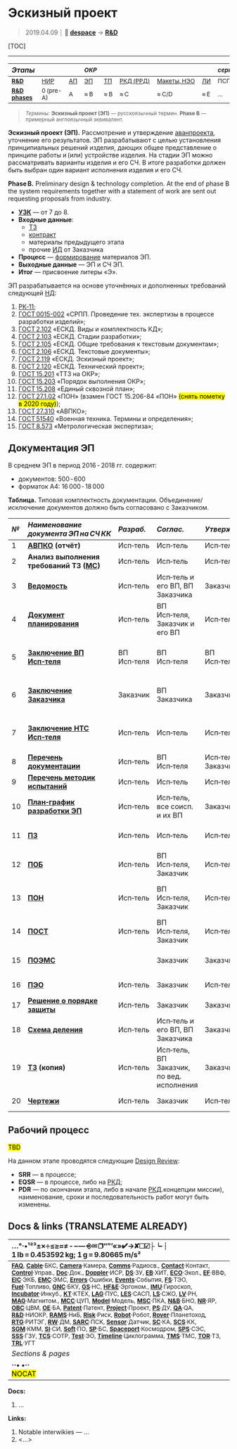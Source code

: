 # Эскизный проект
> 2019.04.09 ┊ **🚀 [despace](index.md)** → **[R&D](rnd.md)**

[TOC]

---

|*Этапы*||| <small>*ОКР*</small> ||||| <small>*серийное пр‑во:*</small> ||
|:--|:--|:--|:--|:--|:--|:--|:--|:--|:--|
|<small>**[R&D](rnd.md)**</small> | <small>[НИР](rnd_0.md)</small> | <small>[АП](rnd_ap.md)</small> | <small>[ЭП](rnd_ep.md)</small> | <small>[ТП](rnd_tp.md)</small> | <small>[РКД (РРД)](rnd_rkd.md)</small> | <small>[Макеты, НЭО](rnd_neo.md)</small> | <small>[ЛИ](rnd_e.md)</small> | <small>ПСП → СП → ПЭ</small> | <small>Вывод</small> |
|<small>**[R&D phases](rnd.md)**</small> | <small>0 (pre-A)</small> | <small>A</small> | <small>≈ B</small> | <small>≈ B</small> | <small>≈ C</small> | <small>≈ C/D</small> | <small>≈ E</small> | <small>…</small> | <small>F</small> | 

> <small>*Термины:* **Эскизный проект (ЭП)** — русскоязычный термин. **Phase B** — примерный англоязычный эквивалент.</small>

**Эскизный проект (ЭП).** Рассмотрение и утверждение [аванпроекта](rnd_ap.md), уточнение его результатов. ЭП разрабатывают с целью установления принципиальных решений изделия, дающих общее представление о принципе работы и (или) устройстве изделия. На стадии ЭП можно рассматривать варианты изделия и его СЧ. В итоге разработки должен быть выбран один вариант исполнения изделия и его СЧ.

**Phase B.** Preliminary design & technology completion. At the end of phase B the system requirements together with a statement of work are sent out requesting proposals from industry.

   - **[УЗК](cml.md)** — от 7 до 8.
   - **Входные данные**:
      - [ТЗ](tor.md)
      - [контракт](contract.md)
      - материалы предыдущего этапа
      - прочие [ИД](init_data.md) от Заказчика
   - **Процесс** — [формирование](dont_panic.md#Словоблудие) материалов ЭП.
   - **Выходные данные** — ЭП и СЧ ЭП.
   - **Итог** — присвоение литеры «Э».

ЭП разрабатывается на основе уточнённых и дополненных требований следующей [НД](doc.md):

   1. [РК‑11](const_rk11.md);
   1. [ГОСТ 0015-002](гост_00152.md) «СРПП. Проведение тех. экспертизы в процессе разработки изделий»;
   1. [ГОСТ 2.102](гост_2_102.md) «ЕСКД. Виды и комплектность КД»;
   1. [ГОСТ 2.103](гост_2_103.md) «ЕСКД. Стадии разработки»;
   1. [ГОСТ 2.105](гост_2_105.md) «ЕСКД. Общие требования к текстовым документам»;
   1. [ГОСТ 2.106](гост_2_106.md) «ЕСКД. Текстовые документы»;
   1. [ГОСТ 2.119](гост_2_119.md) «ЕСКД. Эскизный проект»;
   1. [ГОСТ 2.120](гост_2_120.md) «ЕСКД. Технический проект»;
   1. [ГОСТ 15.201](гост_15_201.md) «ТТЗ на ОКР»;
   1. [ГОСТ 15.203](гост_15_203.md) «Порядок выполнения ОКР»;
   1. [ГОСТ 15.208](гост_15_208.md) «Единый сквозной план»;
   1. [ГОСТ 27.1.02](гост_27_1_02.md) «ПОН» (взамен ГОСТ 15.206-84 «ПОН» <mark>(снять пометку в 2020 году)</mark>);
   1. [ГОСТ 27.310](гост_27_310.md) «АВПКО»;
   1. [ГОСТ 51540](гост_51540.md) «Военная техника. Термины и определения»;
   1. [ГОСТ 8.573](гост_8_573.md) «Метрологическая экспертиза»;



<p style="page-break-after:always"> </p>

## Документация ЭП
В среднем ЭП в период 2016 - 2018 гг. содержит:

   - документов: 500 ‑ 600
   - форматок A4: 16 000 ‑ 18 000

**Таблица.** Типовая комплектность документации. Объединение/исключение документов должно быть согласовано с Заказчиком.

<small>

|*№*|*Наименование документа ЭП на СЧ КК*|*Разраб.*|*Соглас.*|*Утвержд.*|*Примечание*|*Основание*|
|:--|:--|:--|:--|:--|:--|:--|
|1 |**[АВПКО](fmenca.md) (отчёт)** | Исп‑тель | Исп‑тель | Исп‑тель | | РК‑11 п.3.1.6 |
|2 |**Анализ выполнения требований ТЗ ([МС](matrix_compl.md))** | Исп‑тель | Исп‑тель | Исп‑тель | Может быть прилож. к ПЗ | РК‑11 п.3.1.5 |
|3 |**[Ведомость](lordsac.md)** | Исп‑тель | Исп‑тель и его ВП, ВП Заказчика | Заказчик | | ГОСТ 15.203 т.А.2 п.5 |
|4 |**[Документ планирования](plan.md)** | Исп‑тель | ВП Исп‑теля, Заказчик и его ВП | Исп‑тель | Единый сквозной план | ГОСТ 15.203 т.А.2 п.3 |
|5 |**[Заключение ВП Исп‑теля](report_rndc.md)** | ВП Исп‑теля | ВП Исп‑теля | ВП Исп‑теля | Для соисполнителя. В ТЗ не задаётся | |
|6 |**[Заключение Заказчика](report_rndc.md)** | Заказчик | ВП Заказчика | Заказчик | Для соисполнителя. В ТЗ не задаётся | |
|7 |**[Заключение НТС Исп‑теля](report_rndc.md)** | Исп‑тель | Исп‑тель | Исп‑тель | Для соисполнителя. В ТЗ не задаётся | |
|8 |**[Перечень документации](list_doc.md)** | Исп‑тель | ВП Исп‑теля | Исп‑тель, Заказчик | | ГОСТ 15.203 т.А.2 п.15 |
|9 |**[Перечень методик испытаний](list_tp.md)** | Исп‑тель | Исп‑тель | Исп‑тель | | РК‑11 п.3.1.5 |
|10 |**[План‑график разработки ЭП](plan.md)**| Исп‑тель | Исп‑тель, все соисп. и их ВП | Заказчик | Он же «План совместных работ» | ГОСТ 15.203 п.4.3.6 |
|11 |**[ПЗ](report.md)** | Исп‑тель | Исп‑тель | Исп‑тель | Включая [Отчёт о патентных исследованиях](report_pi.md) | ГОСТ 2.119 |
|12 |**[ПОБ](rams.md)** | Исп‑тель | ВП Исп‑теля, Заказчик | Исп‑тель | | РК‑11 п.3.1.5 |
|13 |**[ПОН](rams.md)** | Исп‑тель | ВП Исп‑теля, Заказчик | Исп‑тель | Вкл. расчёт рад.стойкости (ГОСТ 20.39.302) | ГОСТ 15.203 т.А.2 п.7, РК‑11 п.3.1.5 |
|14 |**[ПОСТ](rams.md)** | Исп‑тель | ВП Исп‑теля, Заказчик | Исп‑тель | Может быть прилож. к ПОН | ГОСТ 15.203 т.А.2 п.7, РК‑11 п.3.1.5 |
|15 |**[ПОЭМС](eccap.md)** | | Заказчик | Заказчик | При наличии требования в ТЗ | [ГОСТ 56531](гост_56531.md) |
|16 |**[ПЭО](ermap.md)** | Исп‑тель | Заказчик | Исп‑тель | | ГОСТ 15.203 т.А.2 п.8, РК‑11 п.3.1.5 |
|17 |**[Решение о порядке защиты](review_proc_decree.md)** |Исп‑тель |Заказчик |Заказчик | | [ГОСТ 15.203](гост_15_203.md) п.5.2.8 |
|18 |**[Схема деления](wbs.md)** | Исп‑тель | Исп‑тель и его ВП, ВП Заказчика | Заказчик | | РК‑11 п.3.1.7/1.12.5, ГОСТ 2.902 т.1 |
|19 |**[ТЗ](tor.md) (копия)** | Исп‑тель | Исп‑тель, ВП Заказчик, по вед. исполнения | Заказчик | | ГОСТ 15.203 т.А.2 п.1 |
|20 |**[Чертежи](draft_model.md)** | Исп‑тель | Заказчик | Исп‑тель | Могут быть прилож. к ПЗ | РК‑11 п.3.1.5 |

</small>



<p style="page-break-after:always"> </p>

## Рабочий процесс
<mark>TBD</mark>

На данном этапе проводятся следующие [Design Review](design_review.md):

   - **SRR** — в процессе;
   - **EQSR** — в процессе, либо на [РКД](ркд.md);
   - **PDR** — по окончании этапа, либо в начале [РКД](ркд.md).концепции миссии), наименование, сроки и последовательность работ могут быть изменены.



<p style="page-break-after:always"> </p>

## Docs & links (TRANSLATEME ALREADY)
|…°·•¹²³±×÷≤≥≈≠ ‑ −— ⎆✉ ❐“”’«»✔→✘☐☑├┕┆ 1 lb = 0.453592 kg; 1 g = 9.80665 m/s²|
|:--|
|<small>**[FAQ](faq.md)**, **[Cable](cable.md)**·БКС, **[Camera](camera.md)**·Камера, **[Comms](comms.md)**·Радиосв., **[Contact](contact.md)**·Контакт, **[Control](control.md)**·Управ., **[Doc](doc.md)**·Док., **[Doppler](doppler.md)**·ИСР, **[DS](ds.md)**·ЗУ, **[EB](eb.md)**·ХИТ, **[ECO](ecology.md)**·Экол., **[EF](ef.md)**·ВВФ, **[ElC](elc.md)**·ЭКБ, **[EMC](emc.md)**·ЭМС, **[Errors](error.md)**·Ошибки, **[Events](event.md)**·События, **[FS](fs.md)**·ТЭО, **[Fuel](fuel.md)**·Топливо, **[GNC](gnc.md)**·БКУ, **[GS](scs.md)**·НС, **[HF&E](hfe.md)**·Эргоном., **[IMU](imu.md)**·Гироскоп, **[Incubator](incubator.md)**·Инкуб., **[KT](kt.md)**·КТЕХ, **[LAG](lag.md)**·ПУC, **[LES](les.md)**·САСП, **[LS](ls.md)**·СЖО, **[LV](lv.md)**·РН, **[MAG](mag.md)**·Магнитом., **[MCC](mcc.md)**·ЦУП, **[Model](model.md)**·Модель, **[MSC](sc.md)**·ПКА, **[N&B](nnb.md)**·БНО, **[NR](nr.md)**·ЯР, **[OBC](obc.md)**·ЦВМ, **[OE](oe.md)**·БА, **[Patent](патент.md)**·Патент, **[Project](project.md)**·Проект, **[PS](ps.md)**·ДУ, **[QA](quality.md)**·QA, **[R&D](rnd.md)**·НИОКР, **[RAMS](rams.md)**·НиБ, **[Risk](risk.md)**·Риск, **[Robot](robotics.md)**·Робот, **[Rover](rover.md)**·Планетоход, **[RTG](rtg.md)**·РИТЭГ, **[RW](rw.md)**·ДМ, **[SARC](sarc.md)**·ПСК, **[Sensor](sensor.md)**·Датчик, **[SC](sc.md)**·КА, **[SCS](scs.md)**·КК, **[SGM](sgm.md)**·КММ, **[SI](si.md)**·СИ, **[Soft](soft.md)**·ПО, **[SP](sp.md)**·БС, **[Spaceport](spaceport.md)**·Космодром, **[SPS](sps.md)**·СЭС, **[SSS](sss.md)**·ГЗУ, **[TCS](tcs.md)**·СОТР, **[Test](test.md)**·ЭО, **[Timeline](timeline.md)**·Циклограмма, **[TMS](tms.md)**·ТМС, **[TOR](tor.md)**·ТЗ, **[TRL](trl.md)**·УГТ</small>|
|*Sections & pages*|
|**··• [](.md) •··**<br> <mark>NOCAT</mark> |

**Docs:**

   1. …

**Links:**

   1. Notable interwikies — …
   1. <…>
